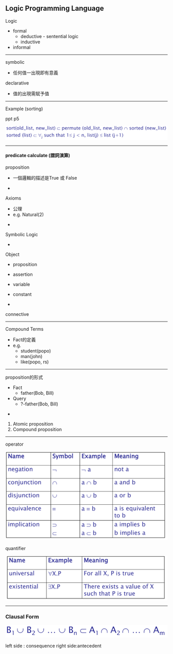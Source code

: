 ## Logic Programming Language

Logic

* formal
  * deductive - sentential logic
  * inductive
* informal

---

symbolic

* 任何值一出現即有意義

declarative

* 值的出現需賦予值

---

Example \(sorting\)

ppt p5$$$$

![](/assets/prolog-sort.png)

---

#### predicate calculate \(謂詞演算\)

proposition

* 一個邏輯的描述是True 或 False

-

Axioms

* 公理
* e.g. Natural\(2\)

-

Symbolic Logic

-

Object

* proposition
* assertion

* variable

* constant

-

connective

---

Compound Terms

* Fact的定義
* e.g.
  * student\(popo\)
  * man\(john\)
  * like\(popo, rs\)

---

proposition的形式

* Fact
  * father\(Bob, Bill\)
* Query
  * ?-father\(Bob, Bill\)

-

1. Atomic proposition
2. Compound proposition

---

operator

![](/assets/operator-1.png)

quantifier

![](/assets/quantifier.png)

---

### Clausal Form

![](/assets/clausal-form.png)

left side : consequence      right side:antecedent



